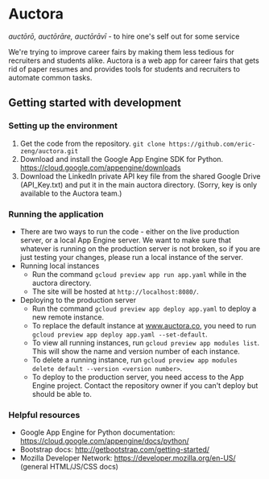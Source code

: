 # Auctora
*auctōrō, auctōrāre, auctōrāvī* - to hire one's self out for some service

We're trying to improve career fairs by making them less tedious for recruiters and students alike. Auctora is a web app for career fairs that gets rid of paper resumes and provides tools for students and recruiters to automate common tasks.

## Getting started with development
### Setting up the environment
1. Get the code from the repository.
`git clone https://github.com/eric-zeng/auctora.git`
2. Download and install the Google App Engine SDK for Python. https://cloud.google.com/appengine/downloads
3. Download the LinkedIn private API key file from the shared Google Drive (API_Key.txt) and put it in the main auctora directory. (Sorry, key is only available to the Auctora team.)

### Running the application
* There are two ways to run the code - either on the live production server, or a local App Engine server. We want to make sure that whatever is running on the production server is not broken, so if you are just testing your changes, please run a local instance of the server.
* Running local instances
  * Run the command `gcloud preview app run app.yaml` while in the auctora directory.
  * The site will be hosted at `http://localhost:8080/`.
* Deploying to the production server
  * Run the command `gcloud preview app deploy app.yaml` to deploy a new remote instance. 
  * To replace the default instance at www.auctora.co, you need to run `gcloud preview app deploy app.yaml --set-default`.
  * To view all running instances, run `gcloud preview app modules list`. This will show the name and version number of each instance.
  * To delete a running instance, run `gcloud preview app modules delete default --version <version number>`.
  * To deploy to the production server, you need access to the App Engine project. Contact the repository owner if you can't deploy but should be able to.

### Helpful resources
* Google App Engine for Python documentation: https://cloud.google.com/appengine/docs/python/
* Bootstrap docs: http://getbootstrap.com/getting-started/
* Mozilla Developer Network: https://developer.mozilla.org/en-US/ (general HTML/JS/CSS docs)
